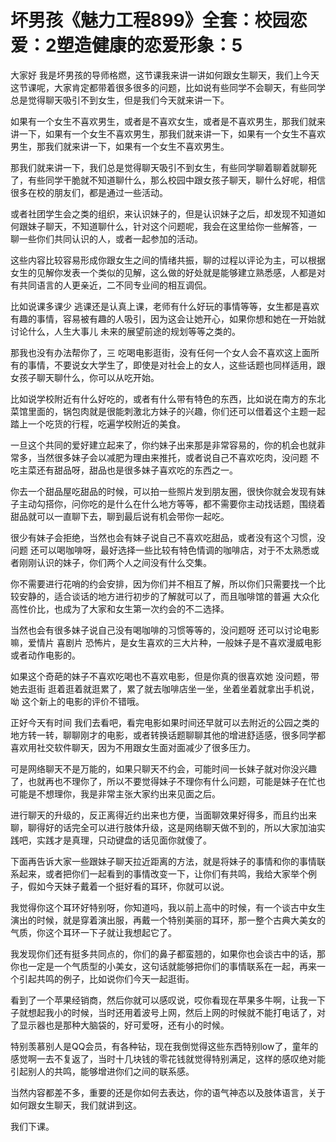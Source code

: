 # 坏男孩《魅力工程899》全套：校园恋爱：2塑造健康的恋爱形象：5

大家好 我是坏男孩的导师格燃，这节课我来讲一讲如何跟女生聊天，我们上今天这节课呢，大家肯定都带着很多很多的问题，比如说有些同学不会聊天，有些同学总是觉得聊天吸引不到女生，但是我们今天就来讲一下。

如果有一个女生不喜欢男生，或者是不喜欢女生，或者是不喜欢男生，那我们就来讲一下，如果有一个女生不喜欢男生，那我们就来讲一下，如果有一个女生不喜欢男生，那我们就来讲一下，如果有一个女生不喜欢男生。

那我们就来讲一下，我们总是觉得聊天吸引不到女生，有些同学聊着聊着就聊死了，有些同学干脆就不知道聊什么，那么校园中跟女孩子聊天，聊什么好呢，相信很多在校的朋友们，都是通过一些活动。

或者社团学生会之类的组织，来认识妹子的，但是认识妹子之后，却发现不知道如何跟妹子聊天，不知道聊什么，针对这个问题呢，我会在这里给你一些解答，一 聊一些你们共同认识的人，或者一起参加的活动。

这些内容比较容易形成你跟女生之间的情绪共振，聊的过程以评论为主，可以根据女生的见解你发表一个类似的见解，这么做的好处就是能够建立熟悉感，人都是对有共同语言的人更亲近，二不同专业间的相互调侃。

比如说课多课少 逃课还是认真上课，老师有什么好玩的事情等等，女生都是喜欢有趣的事情，容易被有趣的人吸引，因为这会让她开心，如果你想和她在一开始就讨论什么，人生大事儿 未来的展望前途的规划等等之类的。

那我也没有办法帮你了，三 吃喝电影逛街，没有任何一个女人会不喜欢这上面所有的事情，不要说女大学生了，即使是对社会上的女人，这些话题也同样适用，跟女孩子聊天聊什么，你可以从吃开始。

比如说学校附近有什么好吃的，或者有什么带有特色的东西，比如说在南方的东北菜馆里面的，锅包肉就是很能刺激北方妹子的兴趣，你们还可以借着这个主题一起踏上一个吃货的行程，吃遍学校附近的美食。

一旦这个共同的爱好建立起来了，你约妹子出来那是非常容易的，你的机会也就非常多，当然很多妹子会以减肥为理由来推托，或者说自己不喜欢吃肉，没问题 不吃主菜还有甜品呀，甜品也是很多妹子喜欢吃的东西之一。

你去一个甜品屋吃甜品的时候，可以拍一些照片发到朋友圈，很快你就会发现有妹子主动勾搭你，问你吃的是什么在什么地方等等，都不需要你主动找话题，围绕着甜品就可以一直聊下去，聊到最后说有机会带你一起吃。

很少有妹子会拒绝，当然也会有妹子说自己不喜欢吃甜品，或者没有这个习惯，没问题 还可以喝咖啡呀，最好选择一些比较有特色情调的咖啡店，对于不太熟悉或者刚刚认识的妹子，你们两个人之间没有什么交集。

你不需要进行花哨的约会安排，因为你们并不相互了解，所以你们只需要找一个比较安静的，适合谈话的地方进行初步的了解就可以了，而且咖啡馆的普遍 大众化 高性价比，也成为了大家和女生第一次约会的不二选择。

当然也会有很多妹子说自己没有喝咖啡的习惯等等的，没问题呀 还可以讨论电影嘛，爱情片 喜剧片 恐怖片，是女生喜欢的三大片种，一般妹子是不喜欢漫威电影或者动作电影的。

如果这个奇葩的妹子不喜欢吃喝也不喜欢电影，但是你真的很喜欢她 没问题，带她去逛街 逛着逛着就逛累了，累了就去咖啡店坐一坐，坐着坐着就拿出手机说，呦 这个新上的电影的评价不错哦。

正好今天有时间 我们去看吧，看完电影如果时间还早就可以去附近的公园之类的地方转一转，聊聊刚才的电影，或者转换话题聊聊其他的增进舒适感，很多同学都喜欢用社交软件聊天，因为不用跟女生面对面减少了很多压力。

可是网络聊天不是万能的，如果只聊天不约会，可能时间一长妹子就对你没兴趣了，也就再也不理你了，所以不要觉得妹子不理你有什么问题，可能是妹子在忙也可能是不想理你，我是非常主张大家约出来见面之后。

进行聊天的升级的，反正离得近约出来也方便，当面聊效果好得多，而且约出来聊，聊得好的话完全可以进行肢体升级，这是网络聊天做不到的，所以大家加油实践吧，实践才是真理，只动键盘的话见面你就傻了。

下面再告诉大家一些跟妹子聊天拉近距离的方法，就是将妹子的事情和你的事情联系起来，或者把你们一起看到的事情改变一下，让你们有共鸣，我给大家举个例子，假如今天妹子戴着一个挺好看的耳环，你就可以说。

我觉得你这个耳环好特别呀，你知道吗，我以前上高中的时候，有一个谈古中女生演出的时候，就是穿着演出服，再戴一个特别美丽的耳环，那一整个古典大美女的气质，你这个耳环一下子就让我想起它了。

我发现你们还有挺多共同点的，你们的鼻子都蛮翘的，如果你也会谈古中的话，那你也一定是一个气质型的小美女，这句话就能够把你们的事情联系在一起，再来一个引起共鸣的例子，比如说你们今天一起逛街。

看到了一个苹果经销商，然后你就可以感叹说，哎你看现在苹果多牛啊，让我一下子就想起我小的时候，当时还用着波号上网，然后上网的时候就不能打电话了，对了显示器也是那种大脑袋的，好可爱呀，还有小的时候。

特别羡慕别人是QQ会员，有各种钻，现在我倒觉得这些东西特别low了，童年的感觉啊一去不复返了，当时十几块钱的零花钱就觉得特别满足，这样的感叹绝对能引起别人的共鸣，能够增进你们之间的联系感。

当然内容都差不多，重要的还是你如何去表达，你的语气神态以及肢体语言，关于如何跟女生聊天，我们就讲到这。

我们下课。